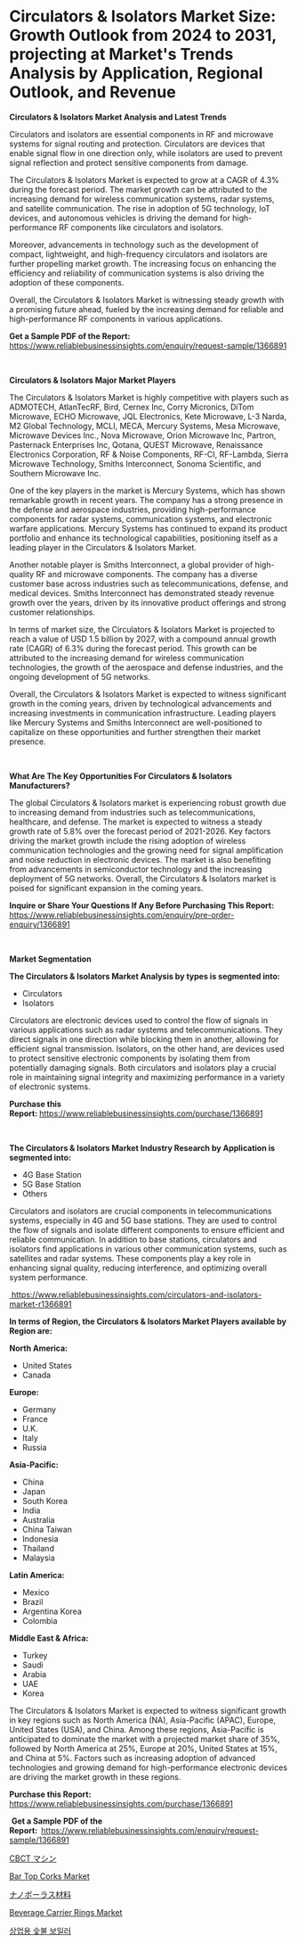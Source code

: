 <p><h1>Circulators & Isolators Market Size: Growth Outlook from 2024 to 2031, projecting at Market's Trends Analysis by Application, Regional Outlook, and Revenue</h1></p><p><strong>Circulators & Isolators Market Analysis and Latest Trends</strong></p>
<p><p>Circulators and isolators are essential components in RF and microwave systems for signal routing and protection. Circulators are devices that enable signal flow in one direction only, while isolators are used to prevent signal reflection and protect sensitive components from damage.</p><p>The Circulators & Isolators Market is expected to grow at a CAGR of 4.3% during the forecast period. The market growth can be attributed to the increasing demand for wireless communication systems, radar systems, and satellite communication. The rise in adoption of 5G technology, IoT devices, and autonomous vehicles is driving the demand for high-performance RF components like circulators and isolators.</p><p>Moreover, advancements in technology such as the development of compact, lightweight, and high-frequency circulators and isolators are further propelling market growth. The increasing focus on enhancing the efficiency and reliability of communication systems is also driving the adoption of these components.</p><p>Overall, the Circulators & Isolators Market is witnessing steady growth with a promising future ahead, fueled by the increasing demand for reliable and high-performance RF components in various applications.</p></p>
<p><strong>Get a Sample PDF of the Report:&nbsp;</strong> <a href="https://www.reliablebusinessinsights.com/enquiry/request-sample/1366891">https://www.reliablebusinessinsights.com/enquiry/request-sample/1366891</a></p>
<p>&nbsp;</p>
<p><strong>Circulators & Isolators Major Market Players</strong></p>
<p><p>The Circulators & Isolators Market is highly competitive with players such as ADMOTECH, AtlanTecRF, Bird, Cernex Inc, Corry Micronics, DiTom Microwave, ECHO Microwave, JQL Electronics, Kete Microwave, L-3 Narda, M2 Global Technology, MCLI, MECA, Mercury Systems, Mesa Microwave, Microwave Devices Inc., Nova Microwave, Orion Microwave Inc, Partron, Pasternack Enterprises Inc, Qotana, QUEST Microwave, Renaissance Electronics Corporation, RF & Noise Components, RF-CI, RF-Lambda, Sierra Microwave Technology, Smiths Interconnect, Sonoma Scientific, and Southern Microwave Inc.</p><p>One of the key players in the market is Mercury Systems, which has shown remarkable growth in recent years. The company has a strong presence in the defense and aerospace industries, providing high-performance components for radar systems, communication systems, and electronic warfare applications. Mercury Systems has continued to expand its product portfolio and enhance its technological capabilities, positioning itself as a leading player in the Circulators & Isolators Market.</p><p>Another notable player is Smiths Interconnect, a global provider of high-quality RF and microwave components. The company has a diverse customer base across industries such as telecommunications, defense, and medical devices. Smiths Interconnect has demonstrated steady revenue growth over the years, driven by its innovative product offerings and strong customer relationships.</p><p>In terms of market size, the Circulators & Isolators Market is projected to reach a value of USD 1.5 billion by 2027, with a compound annual growth rate (CAGR) of 6.3% during the forecast period. This growth can be attributed to the increasing demand for wireless communication technologies, the growth of the aerospace and defense industries, and the ongoing development of 5G networks.</p><p>Overall, the Circulators & Isolators Market is expected to witness significant growth in the coming years, driven by technological advancements and increasing investments in communication infrastructure. Leading players like Mercury Systems and Smiths Interconnect are well-positioned to capitalize on these opportunities and further strengthen their market presence.</p></p>
<p>&nbsp;</p>
<p><strong>What Are The Key Opportunities For Circulators & Isolators Manufacturers?</strong></p>
<p><p>The global Circulators & Isolators market is experiencing robust growth due to increasing demand from industries such as telecommunications, healthcare, and defense. The market is expected to witness a steady growth rate of 5.8% over the forecast period of 2021-2026. Key factors driving the market growth include the rising adoption of wireless communication technologies and the growing need for signal amplification and noise reduction in electronic devices. The market is also benefiting from advancements in semiconductor technology and the increasing deployment of 5G networks. Overall, the Circulators & Isolators market is poised for significant expansion in the coming years.</p></p>
<p><strong>Inquire or Share Your Questions If Any Before Purchasing This Report:</strong> <a href="https://www.reliablebusinessinsights.com/enquiry/pre-order-enquiry/1366891">https://www.reliablebusinessinsights.com/enquiry/pre-order-enquiry/1366891</a></p>
<p>&nbsp;</p>
<p><strong>Market Segmentation</strong></p>
<p><strong>The Circulators & Isolators Market Analysis by types is segmented into:</strong></p>
<p><ul><li>Circulators</li><li>Isolators</li></ul></p>
<p><p>Circulators are electronic devices used to control the flow of signals in various applications such as radar systems and telecommunications. They direct signals in one direction while blocking them in another, allowing for efficient signal transmission. Isolators, on the other hand, are devices used to protect sensitive electronic components by isolating them from potentially damaging signals. Both circulators and isolators play a crucial role in maintaining signal integrity and maximizing performance in a variety of electronic systems.</p></p>
<p><strong>Purchase this Report:&nbsp;</strong><a href="https://www.reliablebusinessinsights.com/purchase/1366891">https://www.reliablebusinessinsights.com/purchase/1366891</a></p>
<p>&nbsp;</p>
<p><strong>The Circulators & Isolators Market Industry Research by Application is segmented into:</strong></p>
<p><ul><li>4G Base Station</li><li>5G Base Station</li><li>Others</li></ul></p>
<p><p>Circulators and isolators are crucial components in telecommunications systems, especially in 4G and 5G base stations. They are used to control the flow of signals and isolate different components to ensure efficient and reliable communication. In addition to base stations, circulators and isolators find applications in various other communication systems, such as satellites and radar systems. These components play a key role in enhancing signal quality, reducing interference, and optimizing overall system performance.</p></p>
<p><a href="https://www.reliablebusinessinsights.com/circulators-and-isolators-market-r1366891">&nbsp;https://www.reliablebusinessinsights.com/circulators-and-isolators-market-r1366891</a></p>
<p><strong>In terms of Region, the Circulators & Isolators Market Players available by Region are:</strong></p>
<p>
    <p> <strong> North America: </strong>
        <ul>
            <li>United States</li>
            <li>Canada</li>
        </ul>
        </p> 
    <p> <strong> Europe: </strong>
        <ul>
            <li>Germany</li>
            <li>France</li>
            <li>U.K.</li>
            <li>Italy</li>
            <li>Russia</li>
        </ul>
        </p> 
    <p> <strong> Asia-Pacific: </strong>
        <ul>
            <li>China</li>
            <li>Japan</li>
            <li>South Korea</li>
            <li>India</li>
            <li>Australia</li>
            <li>China Taiwan</li>
            <li>Indonesia</li>
            <li>Thailand</li>
            <li>Malaysia</li>
        </ul>
        </p> 
    <p> <strong> Latin America: </strong>
        <ul>
            <li>Mexico</li>
            <li>Brazil</li>
            <li>Argentina Korea</li>
            <li>Colombia</li>
        </ul>
        </p> 
    <p> <strong> Middle East & Africa: </strong>
        <ul>
            <li>Turkey</li>
            <li>Saudi</li>
            <li>Arabia</li>
            <li>UAE</li>
            <li>Korea</li>
        </ul>
    </p>
    </p>
<p><p>The Circulators & Isolators Market is expected to witness significant growth in key regions such as North America (NA), Asia-Pacific (APAC), Europe, United States (USA), and China. Among these regions, Asia-Pacific is anticipated to dominate the market with a projected market share of 35%, followed by North America at 25%, Europe at 20%, United States at 15%, and China at 5%. Factors such as increasing adoption of advanced technologies and growing demand for high-performance electronic devices are driving the market growth in these regions.</p></p>
<p><strong>Purchase this Report: </strong><a href="https://www.reliablebusinessinsights.com/purchase/1366891">https://www.reliablebusinessinsights.com/purchase/1366891</a></p>
<p>&nbsp;<strong>Get a Sample PDF of the Report:&nbsp;&nbsp;</strong><a href="https://www.reliablebusinessinsights.com/enquiry/request-sample/1366891">https://www.reliablebusinessinsights.com/enquiry/request-sample/1366891</a></p>
<p><strong></strong></p>
<p><p><a href="https://medium.com/@maureenbiologist34/cbct%E3%83%9E%E3%82%B7%E3%83%B3%E5%B8%82%E5%A0%B4-%E5%B8%82%E5%A0%B4cagr-%E5%B8%82%E5%A0%B4%E5%8B%95%E5%90%91-%E3%81%8A%E3%82%88%E3%81%B3%E6%88%90%E9%95%B7%E6%88%A6%E7%95%A5%E3%81%AB%E5%AF%BE%E3%81%99%E3%82%8B%E6%B4%9E%E5%AF%9F-94e3f1499213">CBCT マシン</a></p><p><a href="https://github.com/qdaxyrhp12/Market-Research-Report-List-1/blob/main/bar-top-corks-market.md">Bar Top Corks Market</a></p><p><a href="https://medium.com/@lucasrandall2020/%E3%83%8A%E3%83%8E%E5%A4%9A%E5%AD%94%E8%B3%AA%E6%9D%90%E6%96%99%E5%B8%82%E5%A0%B4%E3%81%AE%E5%8B%95%E5%90%91%E3%81%A8%E5%B8%82%E5%A0%B4%E5%88%86%E6%9E%90%E3%81%AF-2024%E5%B9%B4%E3%81%8B%E3%82%892031%E5%B9%B4%E3%81%AE%E6%9C%9F%E9%96%93%E3%81%AB%E4%BA%88%E6%B8%AC%E3%81%95%E3%82%8C%E3%81%A6%E3%81%84%E3%81%BE%E3%81%99-509c770e3df6">ナノポーラス材料</a></p><p><a href="https://github.com/sajonf007/Market-Research-Report-List-1/blob/main/beverage-carrier-rings-market.md">Beverage Carrier Rings Market</a></p><p><a href="https://medium.com/@leeusso5656/%EC%83%81%EC%97%85%EC%9A%A9-%EC%B0%A8%EB%B8%8C%EB%A1%9C%EC%9D%BC%EB%9F%AC-%EC%8B%9C%EC%9E%A5-%EA%B7%9C%EB%AA%A8-%EB%B0%8F-%EC%8B%9C%EC%9E%A5-%EB%8F%99%ED%96%A5-%EC%A0%84%EC%B2%B4-%EC%82%B0%EC%97%85-%EA%B0%9C%EC%9A%94-2024%EB%85%84%EB%B6%80%ED%84%B0-2031%EB%85%84-fe5843fe3f32">상업용 숯불 보일러</a></p></p>